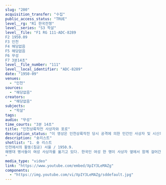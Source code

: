 ```yaml
---
slug: "200"
acquisition_transfer: "수집"
public_access_status: "TRUE"
level__rg: "R1 한국전쟁"
level__series: "S3 학살"
level__file: "F1 RG 111-ADC-8289
F2 1950.09
F3 인천
F4 해당없음 
F5 해당없음
F6 무성 
F7 3분14초"
level__file_number: "111"
level__local_identifier: "ADC-8289"
date: "1950-09"
venues: 
  - "인천"
sources: 
  - "해당없음"
creators: 
  - "해당없음"
subjects: 
  - "학살"
tags: 
audio: "무성"
time_courts: "3분 14초"
title: "인천상륙작전 사상자와 포로"
description_status: "이 영상은 인천상륙작전 당시 공격에 의한 민간인 사상자 및 시신의 모습, 포획된 포로에 대한 심문 모습을 담고 있다."
description: "숏리스트"
shotlist: "1. 숏 리스트
인천에서의 활동(침공) 서울 / 1950.9.
해병대 병사들이 여성 사상자를 옮기고 있다. 한국인 여성 한 명이 사상자 옆에서 함께 걸어간다. 상륙함 갑판 위에서 트랙터가 포탄 상자를 실은 애시(Athey) 트레일러를 견인하고 있다. 여성 사상자를 해병이 옮기고 있다. 한국인 한 명이 뒤따른다. 주둔지 내에 사상자들이 담가 위에 누워 있다. 의무병이 한국인 여성을 치료하고 있다. 한국군이 한국 민간인을 심문하고 있다. 통역사가 둘둘 말린 종이 뭉치로 한국인을 찌르며 자신의 이야기를 강조한다. 한국인 남성과 여성들이 구획된 공간 안에 집결해 있다. 해병대 한 명과 헌병 두 명이 앞에 서 있다. 잔해 속에 시체가 뒤엉켜 있다. (클로즈 업) 잘린 손. 
"
media_type: "video"
link: "https://www.youtube.com/embed/XpIY3LeMAZg"
components: 
  - "https://img.youtube.com/vi/XpIY3LeMAZg/sddefault.jpg"
---
```

